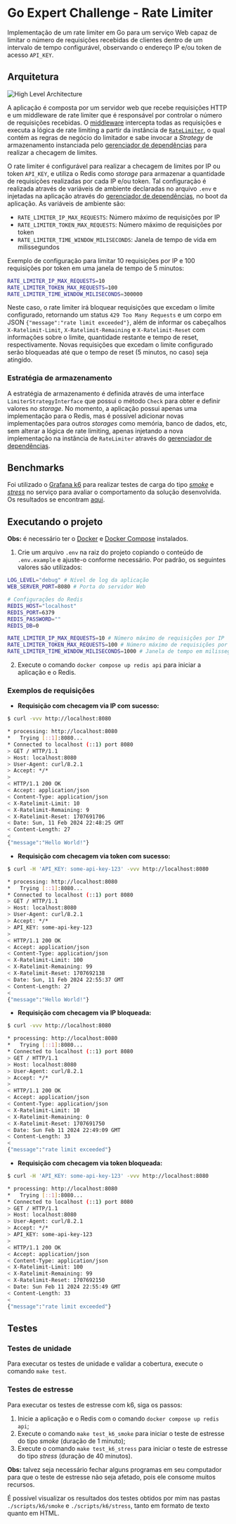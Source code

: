 # Go Expert Challenge - Rate Limiter

Implementação de um rate limiter em Go para um serviço Web capaz de limitar o número de requisições recebidas de clientes dentro de um intervalo de tempo configurável, observando o endereço IP e/ou token de acesso `API_KEY`.

## Arquitetura

![High Level Architecture](./docs/diagram/high-level-diagram.png)

A aplicação é composta por um servidor web que recebe requisições HTTP e um middleware de rate limiter que é responsável por controlar o número de requisições recebidas. O [middleware](internal/infra/web/middlewares/ratelimiter.go) intercepta todas as requisições e executa a lógica de rate limiting a partir da instância de [`RateLimiter`](internal/pkg/ratelimiter/limiter.go), o qual contém as regras de negócio do limitador e sabe invocar a _Strategy_ de armazenamento instanciada pelo [gerenciador de dependências](internal/pkg/dependencyinjector/injector.go) para realizar a checagem de limites.

O rate limiter é configurável para realizar a checagem de limites por IP ou token `API_KEY`, e utiliza o Redis como _storage_ para armazenar a quantidade de requisições realizadas por cada IP e/ou token. Tal configuração é realizada através de variáveis de ambiente declaradas no arquivo `.env` e injetadas na aplicação através do [gerenciador de dependências](internal/pkg/dependencyinjector/injector.go), no boot da aplicação. As variáveis de ambiente são:

- `RATE_LIMITER_IP_MAX_REQUESTS`: Número máximo de requisições por IP
- `RATE_LIMITER_TOKEN_MAX_REQUESTS`: Número máximo de requisições por token
- `RATE_LIMITER_TIME_WINDOW_MILISECONDS`: Janela de tempo de vida em milissegundos

Exemplo de configuração para limitar 10 requisições por IP e 100 requisições por token em uma janela de tempo de 5 minutos:

```sh
RATE_LIMITER_IP_MAX_REQUESTS=10
RATE_LIMITER_TOKEN_MAX_REQUESTS=100
RATE_LIMITER_TIME_WINDOW_MILISECONDS=300000
```

Neste caso, o rate limiter irá bloquear requisições que excedam o limite configurado, retornando um status `429 Too Many Requests` e um corpo em JSON `{"message":"rate limit exceeded"}`, além de informar os cabeçalhos `X-Ratelimit-Limit`, `X-Ratelimit-Remaining` e `X-Ratelimit-Reset` com informações sobre o limite, quantidade restante e tempo de reset, respectivamente. Novas requisições que excedam o limite configurado serão bloqueadas até que o tempo de reset (5 minutos, no caso) seja atingido.

### Estratégia de armazenamento

A estratégia de armazenamento é definida através de uma interface `LimiterStrategyInterface` que possui o método `Check` para obter e definir valores no _storage_. No momento, a aplicação possui apenas uma implementação para o Redis, mas é possível adicionar novas implementações para outros _storages_ como memória, banco de dados, etc, sem alterar a lógica de rate limiting, apenas injetando a nova implementação na instância de `RateLimiter` através do [gerenciador de dependências](internal/pkg/dependencyinjector/injector.go).

## Benchmarks

Foi utilizado o [Grafana k6](https://k6.io/) para realizar testes de carga do tipo [_smoke_](https://grafana.com/docs/k6/latest/testing-guides/test-types/smoke-testing/) e [_stress_](https://grafana.com/docs/k6/latest/testing-guides/test-types/stress-testing/) no serviço para avaliar o comportamento da solução desenvolvida. Os resultados se encontram [aqui](./BENCHMARKS.md).

## Executando o projeto

**Obs:** é necessário ter o [Docker](https://www.docker.com/) e [Docker Compose](https://docs.docker.com/compose/) instalados.

1. Crie um arquivo `.env` na raiz do projeto copiando o conteúdo de `.env.example` e ajuste-o conforme necessário. Por padrão, os seguintes valores são utilizados:

```sh
LOG_LEVEL="debug" # Nível de log da aplicação
WEB_SERVER_PORT=8080 # Porta do servidor Web

# Configurações do Redis
REDIS_HOST="localhost"
REDIS_PORT=6379
REDIS_PASSWORD=""
REDIS_DB=0

RATE_LIMITER_IP_MAX_REQUESTS=10 # Número máximo de requisições por IP
RATE_LIMITER_TOKEN_MAX_REQUESTS=100 # Número máximo de requisições por token
RATE_LIMITER_TIME_WINDOW_MILISECONDS=1000 # Janela de tempo em milissegundos
```

2. Execute o comando `docker compose up redis api` para iniciar a aplicação e o Redis.

### Exemplos de requisições

- **Requisição com checagem via IP com sucesso:**

```sh
$ curl -vvv http://localhost:8080

* processing: http://localhost:8080
*   Trying [::1]:8080...
* Connected to localhost (::1) port 8080
> GET / HTTP/1.1
> Host: localhost:8080
> User-Agent: curl/8.2.1
> Accept: */*
> 
< HTTP/1.1 200 OK
< Accept: application/json
< Content-Type: application/json
< X-Ratelimit-Limit: 10
< X-Ratelimit-Remaining: 9
< X-Ratelimit-Reset: 1707691706
< Date: Sun, 11 Feb 2024 22:48:25 GMT
< Content-Length: 27
< 
{"message":"Hello World!"}
```

- **Requisição com checagem via token com sucesso:**

```sh
$ curl -H 'API_KEY: some-api-key-123' -vvv http://localhost:8080

* processing: http://localhost:8080
*   Trying [::1]:8080...
* Connected to localhost (::1) port 8080
> GET / HTTP/1.1
> Host: localhost:8080
> User-Agent: curl/8.2.1
> Accept: */*
> API_KEY: some-api-key-123
> 
< HTTP/1.1 200 OK
< Accept: application/json
< Content-Type: application/json
< X-Ratelimit-Limit: 100
< X-Ratelimit-Remaining: 99
< X-Ratelimit-Reset: 1707692138
< Date: Sun, 11 Feb 2024 22:55:37 GMT
< Content-Length: 27
< 
{"message":"Hello World!"}
```

- **Requisição com checagem via IP bloqueada:**

```sh
$ curl -vvv http://localhost:8080

* processing: http://localhost:8080
*   Trying [::1]:8080...
* Connected to localhost (::1) port 8080
> GET / HTTP/1.1
> Host: localhost:8080
> User-Agent: curl/8.2.1
> Accept: */*
> 
< HTTP/1.1 200 OK
< Accept: application/json
< Content-Type: application/json
< X-Ratelimit-Limit: 10
< X-Ratelimit-Remaining: 0
< X-Ratelimit-Reset: 1707691750
< Date: Sun Feb 11 2024 22:49:09 GMT
< Content-Length: 33
< 
{"message":"rate limit exceeded"}
```

- **Requisição com checagem via token bloqueada:**

```sh
$ curl -H 'API_KEY: some-api-key-123' -vvv http://localhost:8080

* processing: http://localhost:8080
*   Trying [::1]:8080...
* Connected to localhost (::1) port 8080
> GET / HTTP/1.1
> Host: localhost:8080
> User-Agent: curl/8.2.1
> Accept: */*
> API_KEY: some-api-key-123
> 
< HTTP/1.1 200 OK
< Accept: application/json
< Content-Type: application/json
< X-Ratelimit-Limit: 100
< X-Ratelimit-Remaining: 99
< X-Ratelimit-Reset: 1707692150
< Date: Sun Feb 11 2024 22:55:49 GMT
< Content-Length: 33
< 
{"message":"rate limit exceeded"}
```

## Testes

### Testes de unidade

Para executar os testes de unidade e validar a cobertura, execute o comando `make test`.

### Testes de estresse

Para executar os testes de estresse com k6, siga os passos:

1. Inicie a aplicação e o Redis com o comando `docker compose up redis api`;
2. Execute o comando `make test_k6_smoke` para iniciar o teste de estresse do tipo _smoke_ (duração de 1 minuto);
3. Execute o comando `make test_k6_stress` para iniciar o teste de estresse do tipo _stress_ (duração de 40 minutos).

**Obs:** talvez seja necessário fechar alguns programas em seu computador para que o teste de estresse não seja afetado, pois ele consome muitos recursos.

É possível visualizar os resultados dos testes obtidos por mim nas pastas `./scripts/k6/smoke` e `./scripts/k6/stress`, tanto em formato de texto quanto em HTML.
